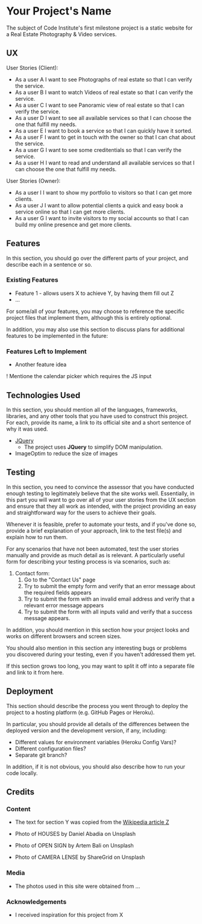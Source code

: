 # Your Project's Name

The subject of Code Institute's first milestone project is a static website for a Real Estate Photography & Video services. 

<!-- One or two paragraphs providing an overview of your project. -->
<!-- Essentially, this part is your sales pitch. -->
 
## UX
 
User Stories (Client):

* As a user A I want to see Photographs of real estate so that I can verify the service.
* As a user B I want to watch Videos of real estate so that I can verify the service.
* As a user C I want to see Panoramic view of real estate so that I can verify the service.
* As a user D I want to see all available services so that I can choose the one that fulfill my needs.
* As a user E I want to book a service so that I can quickly have it sorted.
* As a user F I want to get in touch with the owner so that I can chat about the service.
* As a user G I want to see some creditentials so that I can verify the service.
* As a user H I want to read and understand all available services so that I can choose the one that fulfill my needs.

User Stories (Owner):

* As a user I I want to show my portfolio to visitors so that I can get more clients.
* As a user J I want to allow potential clients a quick and easy book a service online so that I can get more clients.
* As a user G I want to invite visitors to my social accounts so that I can build my online presence and get more clients.

<!-- Use this section to provide insight into your UX process, focusing on who this website is for, what it is that they want to achieve and how your project is the best way to help them achieve these things.

In particular, as part of this section we recommend that you provide a list of User Stories, with the following general structure:
- As a user type, I want to perform an action, so that I can achieve a goal.

This section is also where you would share links to any wireframes, mockups, diagrams etc. that you created as part of the design process. These files should themselves either be included in the project itself (in an separate directory), or just hosted elsewhere online and can be in any format that is viewable inside the browser. -->

## Features

In this section, you should go over the different parts of your project, and describe each in a sentence or so.
 
### Existing Features
- Feature 1 - allows users X to achieve Y, by having them fill out Z
- ...

For some/all of your features, you may choose to reference the specific project files that implement them, although this is entirely optional.

In addition, you may also use this section to discuss plans for additional features to be implemented in the future:

### Features Left to Implement
- Another feature idea

! Mentione the calendar picker which requires the JS input

## Technologies Used

In this section, you should mention all of the languages, frameworks, libraries, and any other tools that you have used to construct this project. For each, provide its name, a link to its official site and a short sentence of why it was used.

- [JQuery](https://jquery.com)
    - The project uses **JQuery** to simplify DOM manipulation.
- ImageOptim to reduce the size of images

## Testing

In this section, you need to convince the assessor that you have conducted enough testing to legitimately believe that the site works well. Essentially, in this part you will want to go over all of your user stories from the UX section and ensure that they all work as intended, with the project providing an easy and straightforward way for the users to achieve their goals.

Whenever it is feasible, prefer to automate your tests, and if you've done so, provide a brief explanation of your approach, link to the test file(s) and explain how to run them.

For any scenarios that have not been automated, test the user stories manually and provide as much detail as is relevant. A particularly useful form for describing your testing process is via scenarios, such as:

1. Contact form:
    1. Go to the "Contact Us" page
    2. Try to submit the empty form and verify that an error message about the required fields appears
    3. Try to submit the form with an invalid email address and verify that a relevant error message appears
    4. Try to submit the form with all inputs valid and verify that a success message appears.

In addition, you should mention in this section how your project looks and works on different browsers and screen sizes.

You should also mention in this section any interesting bugs or problems you discovered during your testing, even if you haven't addressed them yet.

If this section grows too long, you may want to split it off into a separate file and link to it from here.

## Deployment

This section should describe the process you went through to deploy the project to a hosting platform (e.g. GitHub Pages or Heroku).

In particular, you should provide all details of the differences between the deployed version and the development version, if any, including:
- Different values for environment variables (Heroku Config Vars)?
- Different configuration files?
- Separate git branch?

In addition, if it is not obvious, you should also describe how to run your code locally.


## Credits

### Content
- The text for section Y was copied from the [Wikipedia article Z](https://en.wikipedia.org/wiki/Z)

- Photo of HOUSES by Daniel Abadia on Unsplash
- Photo of OPEN SIGN by Artem Bali on Unsplash
- Photo of CAMERA LENSE by ShareGrid on Unsplash

### Media
- The photos used in this site were obtained from ...

### Acknowledgements

- I received inspiration for this project from X

